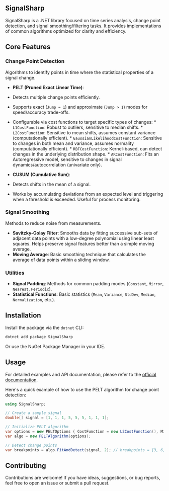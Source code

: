 ## SignalSharp

SignalSharp is a .NET library focused on time series analysis, change point detection, and signal smoothing/filtering tasks. It provides implementations of common algorithms optimized for clarity and efficiency.

## Core Features

### Change Point Detection

Algorithms to identify points in time where the statistical properties of a signal change.

*   **PELT (Pruned Exact Linear Time)**:
  *   Detects multiple change points efficiently.
  *   Supports exact (`Jump = 1`) and approximate (`Jump > 1`) modes for speed/accuracy trade-offs.
  *   Configurable via cost functions to target specific types of changes:
    *   `L1CostFunction`: Robust to outliers, sensitive to median shifts.
    *   `L2CostFunction`: Sensitive to mean shifts, assumes constant variance (computationally efficient).
    *   `GaussianLikelihoodCostFunction`: Sensitive to changes in both mean and variance, assumes normality (computationally efficient).
    *   `RBFCostFunction`: Kernel-based, can detect changes in the underlying distribution shape.
    *   `ARCostFunction`: Fits an Autoregressive model, sensitive to changes in signal dynamics/autocorrelation (univariate only).

*   **CUSUM (Cumulative Sum)**:
  *   Detects shifts in the mean of a signal.
  *   Works by accumulating deviations from an expected level and triggering when a threshold is exceeded. Useful for process monitoring.

### Signal Smoothing

Methods to reduce noise from measurements.

*   **Savitzky-Golay Filter**: Smooths data by fitting successive sub-sets of adjacent data points with a low-degree polynomial using linear least squares. Helps preserve signal features better than a simple moving average.
*   **Moving Average**: Basic smoothing technique that calculates the average of data points within a sliding window.

### Utilities

*   **Signal Padding**: Methods for common padding modes (`Constant`, `Mirror`, `Nearest`, `Periodic`).
*   **Statistical Functions**: Basic statistics (`Mean`, `Variance`, `StdDev`, `Median`, `Normalization`, etc.).

## Installation

Install the package via the `dotnet` CLI:

```sh
dotnet add package SignalSharp
```

Or use the NuGet Package Manager in your IDE.

## Usage

For detailed examples and API documentation, please refer to the [official documentation](https://emmorts.github.io/SignalSharp/).

Here's a quick example of how to use the PELT algorithm for change point detection:

```csharp
using SignalSharp;

// Create a sample signal
double[] signal = [1, 1, 1, 5, 5, 5, 1, 1, 1];

// Initialize PELT algorithm
var options = new PELTOptions { CostFunction = new L2CostFunction(), MinSize = 1, Jump = 1 };
var algo = new PELTAlgorithm(options);

// Detect change points
var breakpoints = algo.FitAndDetect(signal, 2); // breakpoints = [3, 6]
```

## Contributing

Contributions are welcome! If you have ideas, suggestions, or bug reports, feel free to open an issue or submit a pull request. 